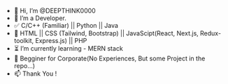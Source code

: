 - 👋 Hi, I’m @DEEPTHINK0000
- 👀 I’m a Developer. 
- ✅ C/C++ (Familiar) || Python || Java
- 📍 HTML || CSS (Tailwind, Bootstrap) || JavaScipt(React, Next.js, Redux-toolkit, Express.js) || PHP 
- ⏳ I’m currently learning - MERN stack 
- 💞️ Begginer for Corporate(No Experiences, But some Project in the repo...)
- 📫 Thank You !

<!---
DEEPTHINK0000/DEEPTHINK0000 is a ✨ special ✨ repository because its `README.md` (this file) appears on your GitHub profile.
You can click the Preview link to take a look at your changes.
--->
